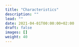 ```yaml
---
title: "Characteristics"
description: ""
lead: ""
date: 2021-04-01T00:00:00+02:00
draft: false
images: []
weight: 40
---
```

